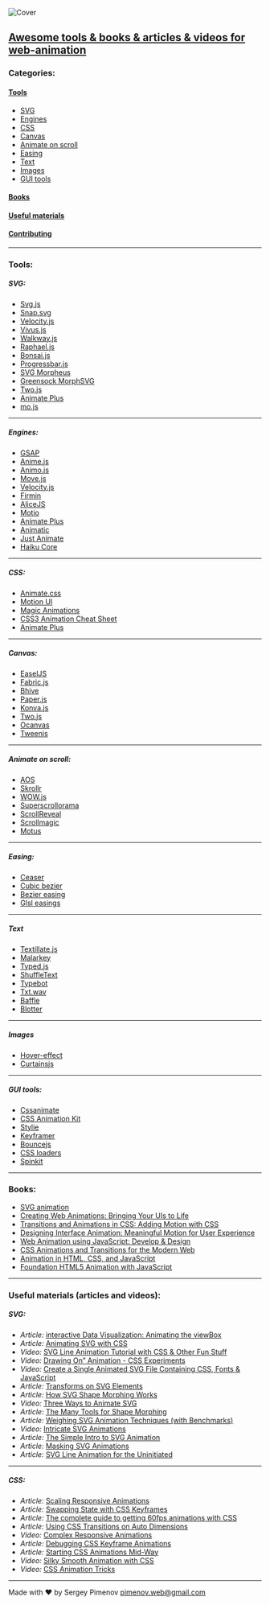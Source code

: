 ![Cover](https://github.com/web-animation/web-animation.github.io/blob/master/assets/images/header.png)

## [Awesome tools & books & articles & videos for web-animation](https://web-animation.github.io/)

### Categories:
#### [Tools](#tools-1)
- [SVG](#svg)
- [Engines](#engines)
- [CSS](#css)
- [Canvas](#canvas)
- [Animate on scroll](#animate-on-scroll)
- [Easing](#easing)
- [Text](#text)
- [Images](#images)
- [GUI tools](#gui-tools)
#### [Books](#books-1)
#### [Useful materials](#useful-materials-articles-and-videos)
#### [Contributing](https://github.com/web-animation/web-animation.github.io/blob/master/CONTRIBUTING.md)
---

### Tools:

##### SVG:
 * [Svg.js](http://svgjs.com)
 * [Snap.svg](http://snapsvg.io)
 * [Velocity.js](http://velocityjs.org)
 * [Vivus.js](http://maxwellito.github.io/vivus)
 * [Walkway.js](https://connoratherton.com/walkway)
 * [Raphael.js](http://dmitrybaranovskiy.github.io/raphael)
 * [Bonsai.js](http://bonsaijs.org)
 * [Progressbar.js](http://kimmobrunfeldt.github.io/progressbar.js)
 * [SVG Morpheus](http://alexk111.github.io/SVG-Morpheus)
 * [Greensock MorphSVG](https://greensock.com/morphSVG)
 * [Two.js](https://two.js.org)
 * [Animate Plus](https://github.com/bendc/animateplus)
 * [mo.js](http://mojs.io)

 ---

##### Engines:
 * [GSAP](https://greensock.com)
 * [Anime.js](http://anime-js.com)
 * [Animo.js](https://animo.js.org)
 * [Move.js](http://visionmedia.github.io/move.js)
 * [Velocity.js](http://velocityjs.org)
 * [Firmin](http://extralogical.net/projects/firmin)
 * [AliceJS](http://blackberry.github.io/Alice)
 * [Motio](http://darsa.in/motio)
 * [Animate Plus](https://github.com/bendc/animateplus)
 * [Animatic](http://lvivski.com/animatic)
 * [Just Animate](https://just-animate.github.io/)
 * [Haiku Core](https://github.com/HaikuTeam/core)

---

##### CSS:
 * [Animate.css](https://daneden.github.io/animate.css)
 * [Motion UI](http://zurb.com/playground/motion-ui)
 * [Magic Animations](https://minimamente.com/example/magic_animations)
 * [CSS3 Animation Cheat Sheet](http://www.justinaguilar.com/animations)
 * [Animate Plus](https://github.com/bendc/animateplus)

---

##### Canvas:
 * [EaselJS](http://www.createjs.com/easeljs)
 * [Fabric.js](http://fabricjs.com)
 * [Bhive](http://www.bhivecanvas.com)
 * [Paper.js](http://paperjs.org/features)
 * [Konva.js](https://konvajs.github.io)
 * [Two.js](https://two.js.org)
 * [Ocanvas](http://ocanvas.org/)
 * [Tweenjs](http://www.createjs.com/tweenjs)

---

##### Animate on scroll:
 * [AOS](https://michalsnik.github.io/aos)
 * [Skrollr](http://prinzhorn.github.io/skrollr)
 * [WOW.js](http://mynameismatthieu.com/WOW)
 * [Superscrollorama](http://johnpolacek.github.io/superscrollorama)
 * [ScrollReveal](https://scrollrevealjs.org)
 * [Scrollmagic](http://scrollmagic.io)
 * [Motus](https://alexcambose.github.io/motus)

---

##### Easing:
 * [Ceaser](https://matthewlein.com/ceaser/)
 * [Cubic bezier](http://cubic-bezier.com)
 * [Bezier easing](https://github.com/gre/bezier-easing)
 * [Glsl easings](https://github.com/glslify/glsl-easings)

---

##### Text

 * [Textillate.js](http://textillate.js.org)
 * [Malarkey](https://github.com/yuanqing/malarkey)
 * [Typed.js](https://mattboldt.com/demos/typed-js/)
 * [ShuffleText](https://github.com/ics-ikeda/shuffle-text)
 * [Typebot](https://github.com/akzhy/typebot)
 * [Txt.wav](http://www.stilllife.studio/txtwav)
 * [Baffle](https://camwiegert.github.io/baffle/)
 * [Blotter](https://github.com/bradley/Blotter)

---

##### Images

* [Hover-effect](https://github.com/robin-dela/hover-effect)
* [Curtainsjs](https://www.martin-laxenaire.fr/libs/curtainsjs/)

---

##### GUI tools:
 * [Cssanimate](http://cssanimate.com)
 * [CSS Animation Kit](http://angrytools.com/css/animation)
 * [Stylie](http://jeremyckahn.github.io/stylie)
 * [Keyframer](http://alexberg.in/keyframer)
 * [Bouncejs](http://bouncejs.com)
 * [CSS loaders](https://projects.lukehaas.me/css-loaders)
 * [Spinkit](http://tobiasahlin.com/spinkit)

---

### Books:
* [SVG animation](https://www.amazon.com/SVG-Animations-Implementations-Responsive-Animation/dp/1491939702)
* [Creating Web Animations: Bringing Your UIs to Life](https://www.amazon.com/Creating-Web-Animations-Bringing-Your/dp/1491957514/)
* [Transitions and Animations in CSS: Adding Motion with CSS](https://www.amazon.com/Transitions-Animations-CSS-Adding-Motion/dp/149192988X/)
* [Designing Interface Animation: Meaningful Motion for User Experience](https://www.amazon.com/Designing-Interface-Animation-Meaningful-Experience/dp/1933820322/)
* [Web Animation using JavaScript: Develop & Design](https://www.amazon.com/Web-Animation-using-JavaScript-Develop/dp/0134096665)
* [CSS Animations and Transitions for the Modern Web](https://www.amazon.com/gp/product/0133980502/)
* [Animation in HTML, CSS, and JavaScript](https://www.amazon.com/Animation-HTML-JavaScript-Kirupa-Chinnathambi/dp/1502548704)
* [Foundation HTML5 Animation with JavaScript](https://www.amazon.com/Foundation-HTML5-Animation-JavaScript-Lamberta/dp/1430236655/)

---

### Useful materials (articles and videos):

##### SVG:
 * *Article:* [interactive Data Visualization: Animating the viewBox](https://css-tricks.com/interactive-data-visualization-animating-viewbox/)
 * *Article:* [Animating SVG with CSS](https://css-tricks.com/animating-svg-css/)
 * *Video:* [SVG Line Animation Tutorial with CSS & Other Fun Stuff](https://www.youtube.com/watch?v=XBdbgD2BaEI)
 * *Video:* [Drawing On” Animation - CSS Experiments](https://www.youtube.com/watch?v=FGblL4QHrAw)
 * *Video:* [Create a Single Animated SVG File Containing CSS, Fonts & JavaScript](https://www.youtube.com/watch?v=S6P_N2JWSrc)
 * *Article:* [Transforms on SVG Elements](https://css-tricks.com/transforms-on-svg-elements/)
 * *Article:* [How SVG Shape Morphing Works](https://css-tricks.com/svg-shape-morphing-works/)
 * *Video:* [Three Ways to Animate SVG](https://css-tricks.com/video-screencasts/135-three-ways-animate-svg/)
 * *Article:* [The Many Tools for Shape Morphing](https://css-tricks.com/many-tools-shape-morphing/)
 * *Article:* [Weighing SVG Animation Techniques (with Benchmarks)](https://css-tricks.com/weighing-svg-animation-techniques-benchmarks/)
 * *Video:* [Intricate SVG Animations](https://www.youtube.com/watch?v=wc8ovZZ78SY)
 * *Article:* [The Simple Intro to SVG Animation](https://davidwalsh.name/svg-animation)
 * *Article:* [Masking SVG Animations](https://medium.com/@gordonnl/stylised-line-animations-ded23320ffe5)
 * *Article:* [SVG Line Animation for the Uninitiated](https://medium.com/bitmatica-lab/svg-line-animation-for-the-uninitiated-5a65d91c6044)

---

##### CSS:
 * *Article:* [Scaling Responsive Animations](https://css-tricks.com/scaling-responsive-animations/)
 * *Article:* [Swapping State with CSS Keyframes](https://css-tricks.com/swapping-state-css-keyframes/)
 * *Article:* [The complete guide to getting 60fps animations with CSS](https://blog.gyrosco.pe/smooth-css-animations-7d8ffc2c1d29/)
 * *Article:* [Using CSS Transitions on Auto Dimensions](https://css-tricks.com/using-css-transitions-auto-dimensions/)
 * *Video:* [Complex Responsive Animations](https://www.youtube.com/watch?v=09_8edPAsR8)
 * *Article:* [Debugging CSS Keyframe Animations](https://css-tricks.com/debugging-css-keyframe-animations/)
 * *Article:* [Starting CSS Animations Mid-Way](https://css-tricks.com/starting-css-animations-mid-way/)
 * *Video:* [Silky Smooth Animation with CSS](https://www.youtube.com/watch?v=bEoLCZzWZX8)
 * *Video:* [CSS Animation Tricks](https://css-tricks.com/css-animation-tricks/)

---

Made with ♥ by Sergey Pimenov
pimenov.web@gmail.com

